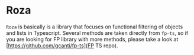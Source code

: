 # Roza

`Roza` is basically is a library that focuses on functional filtering of objects and lists in Typescript. Several methods are taken directly from `fp-ts`, so if you are looking for FP library with more methods, please take a look at [https://github.com/gcanti/fp-ts](FP TS repo).

